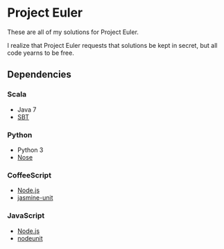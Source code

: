 # Project Euler

These are all of my solutions for Project Euler.

I realize that Project Euler requests that solutions be kept in secret, but all code yearns to be free.

## Dependencies

### Scala

* Java 7
* [SBT](http://www.scala-sbt.org/)

### Python

* Python 3
* [Nose](https://github.com/nose-devs/nose)

### CoffeeScript

* [Node.js](http://nodejs.org/)
* [jasmine-unit](https://github.com/mhevery/jasmine-node)

### JavaScript

* [Node.js](http://nodejs.org/)
* [nodeunit](https://github.com/caolan/nodeunit)
